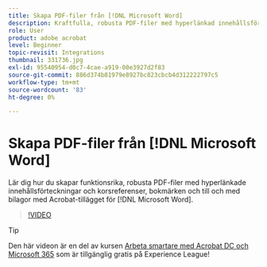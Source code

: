 ```yaml
---
title: Skapa PDF-filer från [!DNL Microsoft Word]
description: Kraftfulla, robusta PDF-filer med hyperlänkad innehållsförteckning och korsreferenser, bokmärken och till och med bilagor kan enkelt skapas med Acrobat-tillägget för [!DNL Microsoft Word]
role: User
product: adobe acrobat
level: Beginner
topic-revisit: Integrations
thumbnail: 331736.jpg
exl-id: 95540954-d0c7-4cae-a919-00e3927d2f83
source-git-commit: 886d374b81979e8927bc823cbcb4d312222797c5
workflow-type: tm+mt
source-wordcount: '83'
ht-degree: 0%

---
```


# Skapa PDF-filer från [!DNL Microsoft Word]

Lär dig hur du skapar funktionsrika, robusta PDF-filer med hyperlänkade innehållsförteckningar och korsreferenser, bokmärken och till och med bilagor med Acrobat-tillägget för [!DNL Microsoft Word].

>[!VIDEO](https://video.tv.adobe.com/v/331736?hidetitle=true)

>[!TIP]
>
>Den här videon är en del av kursen [Arbeta smartare med Acrobat DC och Microsoft 365](https://experienceleague.adobe.com/?recommended=Acrobat-U-1-2021.microsoft365) som är tillgänglig gratis på Experience League!